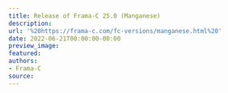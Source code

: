 ```yaml
---
title: Release of Frama-C 25.0 (Manganese)
description:
url: '%20https://frama-c.com/fc-versions/manganese.html%20'
date: 2022-06-21T00:00:00-00:00
preview_image:
featured:
authors:
- Frama-C
source:
---
```



